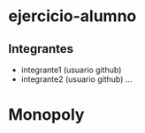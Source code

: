 # ejercicio-alumno

## Integrantes

- integrante1 (usuario github)
- integrante2 (usuario github)
...
# Monopoly
